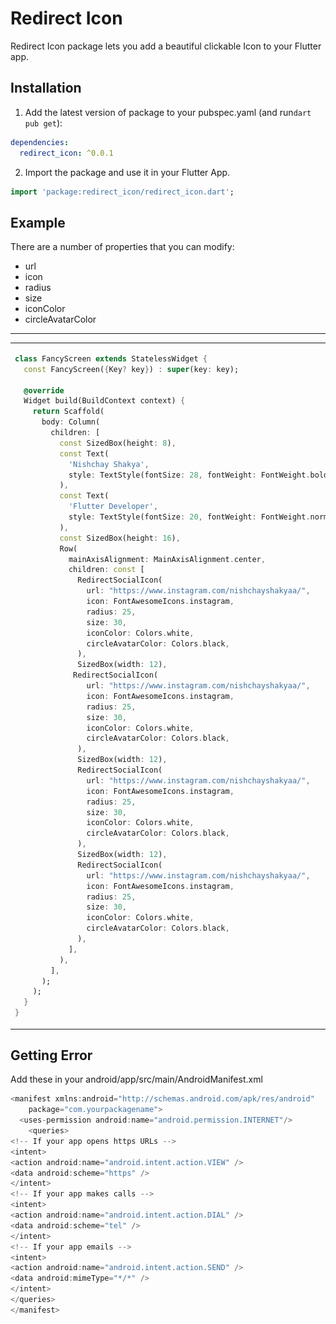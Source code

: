 # Redirect Icon

Redirect Icon package lets you add a beautiful clickable Icon to your Flutter app.

## Installation 

1. Add the latest version of package to your pubspec.yaml (and run`dart pub get`):
```yaml
dependencies:
  redirect_icon: ^0.0.1
```
2. Import the package and use it in your Flutter App.
```dart
import 'package:redirect_icon/redirect_icon.dart';
```

## Example
There are a number of properties that you can modify:

 - url
 - icon             
 - radius 
 - size
 - iconColor
 - circleAvatarColor

 <hr>

 <table>
<tr>
<td>

```dart
class FancyScreen extends StatelessWidget {  
  const FancyScreen({Key? key}) : super(key: key);  
  
  @override  
  Widget build(BuildContext context) {  
    return Scaffold(  
      body: Column(
        children: [
          const SizedBox(height: 8),
          const Text(
            'Nishchay Shakya',
            style: TextStyle(fontSize: 28, fontWeight: FontWeight.bold),
          ),
          const Text(
            'Flutter Developer',
            style: TextStyle(fontSize: 20, fontWeight: FontWeight.normal),
          ),
          const SizedBox(height: 16),
          Row(
            mainAxisAlignment: MainAxisAlignment.center,
            children: const [
              RedirectSocialIcon(
                url: "https://www.instagram.com/nishchayshakyaa/",
                icon: FontAwesomeIcons.instagram,
                radius: 25,
                size: 30,
                iconColor: Colors.white,
                circleAvatarColor: Colors.black,
              ),
              SizedBox(width: 12),
             RedirectSocialIcon(
                url: "https://www.instagram.com/nishchayshakyaa/",
                icon: FontAwesomeIcons.instagram,
                radius: 25,
                size: 30,
                iconColor: Colors.white,
                circleAvatarColor: Colors.black,
              ),
              SizedBox(width: 12),
              RedirectSocialIcon(
                url: "https://www.instagram.com/nishchayshakyaa/",
                icon: FontAwesomeIcons.instagram,
                radius: 25,
                size: 30,
                iconColor: Colors.white,
                circleAvatarColor: Colors.black,
              ),
              SizedBox(width: 12),
              RedirectSocialIcon(
                url: "https://www.instagram.com/nishchayshakyaa/",
                icon: FontAwesomeIcons.instagram,
                radius: 25,
                size: 30,
                iconColor: Colors.white,
                circleAvatarColor: Colors.black,
              ),
            ],
          ),
        ],
      ); 
    );  
  }  
}
```

</td>
<td>
<img  src="https://raw.githubusercontent.com/NishchayShakya1/images/main/Untitled%20design.png"  alt="">
</td>
</tr>
</table>

## Getting Error

Add these in your android/app/src/main/AndroidManifest.xml

```dart
<manifest xmlns:android="http://schemas.android.com/apk/res/android"
    package="com.yourpackagename">
  <uses-permission android:name="android.permission.INTERNET"/>
    <queries>
<!-- If your app opens https URLs -->
<intent>
<action android:name="android.intent.action.VIEW" />
<data android:scheme="https" />
</intent>
<!-- If your app makes calls -->
<intent>
<action android:name="android.intent.action.DIAL" />
<data android:scheme="tel" />
</intent>
<!-- If your app emails -->
<intent>
<action android:name="android.intent.action.SEND" />
<data android:mimeType="*/*" />
</intent>
</queries>
</manifest>
```